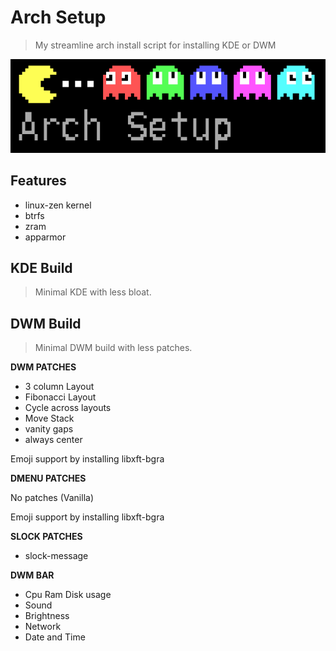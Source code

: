 # Arch Setup

> My streamline arch install script for installing KDE or DWM

![Coverpic](./pacman.png)

## Features

-   linux-zen kernel
-   btrfs
-   zram
-   apparmor

## KDE Build

> Minimal KDE with less bloat.

## DWM Build

> Minimal DWM build with less patches.

**DWM PATCHES**

-   3 column Layout
-   Fibonacci Layout
-   Cycle across layouts
-   Move Stack
-   vanity gaps
-   always center

Emoji support by installing libxft-bgra

**DMENU PATCHES**

No patches (Vanilla)

Emoji support by installing libxft-bgra

**SLOCK PATCHES**

-   slock-message

**DWM BAR**

-   Cpu Ram Disk usage
-   Sound
-   Brightness
-   Network
-   Date and Time
